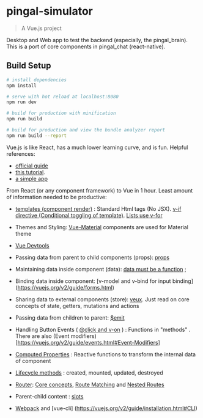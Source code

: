# pingal-simulator

> A Vue.js project

Desktop and Web app to test the backend (especially, the pingal_brain). 
This is a port of core components in pingal_chat (react-native).  
 
## Build Setup

``` bash
# install dependencies
npm install

# serve with hot reload at localhost:8080
npm run dev

# build for production with minification
npm run build

# build for production and view the bundle analyzer report
npm run build --report
```

Vue.js is like React, has a much lower learning curve, and is fun. Helpful references:
- [official guide](https://vuejs.org/v2/guide/) 
- [this tutorial](https://coligo.io/learn-vuex-by-building-notes-app/).
- [a simple app](http://vue.tigerb.cn/#/)

From React (or any component framework) to Vue in 1 hour. Least amount of information needed to be productive:
- [templates (component render)](https://vuejs.org/v2/guide/syntax.html) : Standard Html tags (No JSX). [v-if directive (Conditional toggling of template)](https://vuejs.org/v2/guide/conditional.html). [Lists use v-for](https://vuejs.org/v2/guide/list.html)
- Themes and Styling: [Vue-Material](https://vuematerial.github.io/#/) components are used for Material theme  
- [Vue Devtools](https://laracasts.com/series/learn-vue-2-step-by-step/episodes/2)

- Passing data from parent to child components (props): [props](https://vuejs.org/v2/guide/components.html#Passing-Data-with-Props)
- Maintaining data inside component (data): [data must be a function](https://vuejs.org/v2/guide/components.html#What-are-Components) ; 
- Binding data inside component:  [v-model and v-bind for input binding] (https://vuejs.org/v2/guide/forms.html)
- Sharing data to external components (store): [veux](https://vuex.vuejs.org/en/getting-started.html). Just read on core concepts of state, getters, mutations and actions
- Passing data from children to parent: [$emit](https://vuejs.org/v2/guide/components.html#Using-v-on-with-Custom-Events) 

- Handling Button Events ( [@click and v-on](https://laracasts.com/series/learn-vue-2-step-by-step/episodes/4) ) : Functions in "methods" . There are also (Event modifiers)[https://vuejs.org/v2/guide/events.html#Event-Modifiers]
- [Computed Properties](https://laracasts.com/series/learn-vue-2-step-by-step/episodes/6) : Reactive functions to transform the internal data of component 
- [Lifecycle methods](https://vuejs.org/v2/guide/instance.html) : created, mounted, updated, destroyed

- [Router](https://laracasts.com/series/learn-vue-2-step-by-step/episodes/26): [Core concepts](http://router.vuejs.org/en/essentials/getting-started.html), [Route Matching](http://router.vuejs.org/en/essentials/dynamic-matching.html) and [Nested Routes](http://router.vuejs.org/en/essentials/nested-routes.html)
- Parent-child content : [slots](https://vuejs.org/v2/guide/components.html#Content-Distribution-with-Slots)

- [Webpack](https://laracasts.com/series/learn-vue-2-step-by-step/episodes/22) and [vue-cli] (https://vuejs.org/v2/guide/installation.html#CLI)
